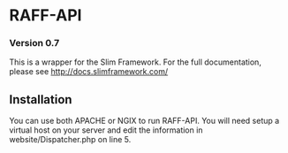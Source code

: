 
RAFF-API
========


### Version 0.7


This is a wrapper for the Slim Framework.
For the full documentation, please see http://docs.slimframework.com/


Installation
------------

You can use both APACHE or NGIX to run RAFF-API.
You will need setup a virtual host on your server and edit the information in
website/Dispatcher.php on line 5.